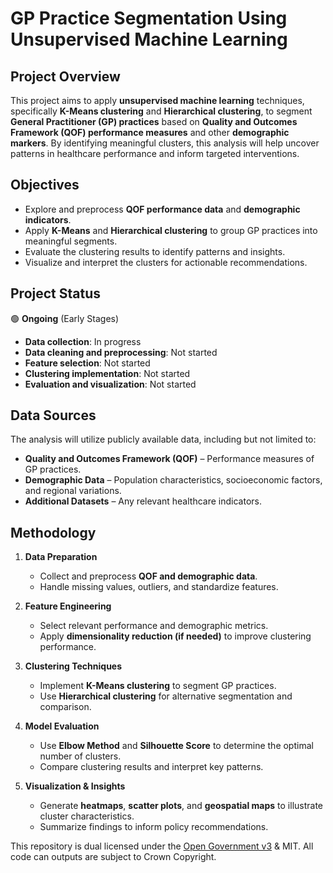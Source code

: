 # **GP Practice Segmentation Using Unsupervised Machine Learning**

## **Project Overview**
This project aims to apply **unsupervised machine learning** techniques, specifically **K-Means clustering** and **Hierarchical clustering**, to segment **General Practitioner (GP) practices** based on **Quality and Outcomes Framework (QOF) performance measures** and other **demographic markers**. By identifying meaningful clusters, this analysis will help uncover patterns in healthcare performance and inform targeted interventions.

## **Objectives**
- Explore and preprocess **QOF performance data** and **demographic indicators**.
- Apply **K-Means** and **Hierarchical clustering** to group GP practices into meaningful segments.
- Evaluate the clustering results to identify patterns and insights.
- Visualize and interpret the clusters for actionable recommendations.

## **Project Status**
🟢 **Ongoing** (Early Stages)  
- **Data collection**: In progress  
- **Data cleaning and preprocessing**: Not started  
- **Feature selection**: Not started  
- **Clustering implementation**: Not started  
- **Evaluation and visualization**: Not started  

## **Data Sources**
The analysis will utilize publicly available data, including but not limited to:
- **Quality and Outcomes Framework (QOF)** – Performance measures of GP practices.
- **Demographic Data** – Population characteristics, socioeconomic factors, and regional variations.
- **Additional Datasets** – Any relevant healthcare indicators.

## **Methodology**
1. **Data Preparation**
   - Collect and preprocess **QOF and demographic data**.
   - Handle missing values, outliers, and standardize features.
   
2. **Feature Engineering**
   - Select relevant performance and demographic metrics.
   - Apply **dimensionality reduction (if needed)** to improve clustering performance.

3. **Clustering Techniques**
   - Implement **K-Means clustering** to segment GP practices.
   - Use **Hierarchical clustering** for alternative segmentation and comparison.

4. **Model Evaluation**
   - Use **Elbow Method** and **Silhouette Score** to determine the optimal number of clusters.
   - Compare clustering results and interpret key patterns.

5. **Visualization & Insights**
   - Generate **heatmaps**, **scatter plots**, and **geospatial maps** to illustrate cluster characteristics.
   - Summarize findings to inform policy recommendations.


This repository is dual licensed under the [Open Government v3]([https://www.nationalarchives.gov.uk/doc/open-government-licence/version/3/) & MIT. All code can outputs are subject to Crown Copyright.
